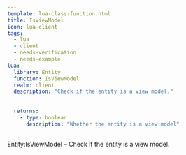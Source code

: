 ```yaml
---
template: lua-class-function.html
title: IsViewModel
icon: lua-client
tags:
  - lua
  - client
  - needs-verification
  - needs-example
lua:
  library: Entity
  function: IsViewModel
  realm: client
  description: "Check if the entity is a view model."
  
  
  returns:
    - type: boolean
      description: "Whether the entity is a view model"
---
```


<div class="lua__search__keywords">
Entity:IsViewModel &#x2013; Check if the entity is a view model.
</div>
